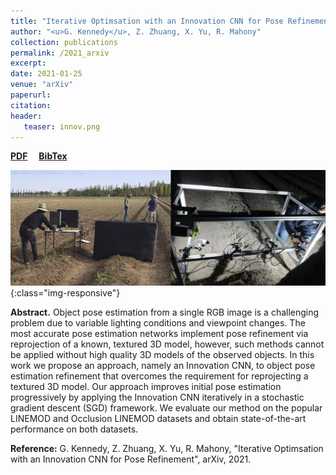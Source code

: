 ```yaml
---
title: "Iterative Optimsation with an Innovation CNN for Pose Refinement"
author: "<u>G. Kennedy</u>, Z. Zhuang, X. Yu, R. Mahony"
collection: publications
permalink: /2021_arxiv
excerpt: 
date: 2021-01-25
venue: "arXiv"
paperurl: 
citation:
header:
   teaser: innov.png
---
```


<a href="http://kennege.github.io/files/iterativeOptmisation.pdf" target="_blank"><b>PDF</b></a>&emsp;
<a href="http://kennege.github.io/files/innovation.bib" target="_blank"><b>BibTex</b></a>

![banner](/images/farm.png){:class="img-responsive"}

<b>Abstract.</b> Object pose estimation from a single RGB image is a challenging problem due to variable lighting conditions and viewpoint changes. The most accurate pose estimation networks implement pose refinement via reprojection of a known, textured 3D model, however, such methods cannot be applied without high quality 3D models of the observed objects. In this work we propose an approach, namely an Innovation CNN, to object pose estimation refinement that overcomes the requirement for reprojecting a textured 3D model. Our approach improves initial pose estimation progressively by applying the Innovation CNN iteratively in a stochastic gradient descent (SGD) framework. We evaluate our method on the popular LINEMOD and Occlusion LINEMOD datasets and obtain state-of-the-art performance on both datasets.

<b>Reference:</b>
G. Kennedy, Z. Zhuang, X. Yu, R. Mahony, "Iterative Optimsation with an Innovation CNN for Pose Refinement", arXiv, 2021.
